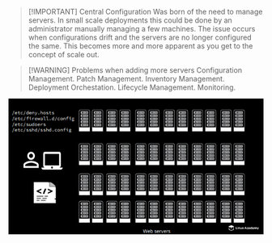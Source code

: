 > [!IMPORTANT] Central Configuration
> Was born of the need to manage servers.
> In small scale deployments this could be done by an administrator manually managing a few machines.
> The issue occurs when configurations drift and the servers are no longer configured the same. 
> This becomes more and more apparent as you get to the concept of scale out.


> [!WARNING] Problems when adding more servers
> Configuration Management.
> Patch Management.
> Inventory Management.
> Deployment Orchestation.
> Lifecycle Management.
> Monitoring.


![](../img/Pasted%20image%2020240926110444.png)
